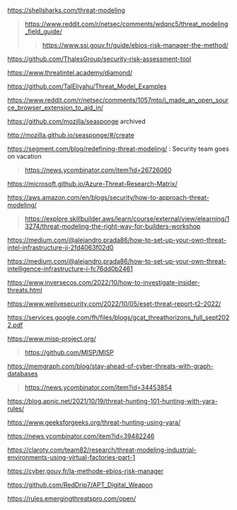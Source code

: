 https://shellsharks.com/threat-modeling
> https://www.reddit.com/r/netsec/comments/wdqnc5/threat_modeling_field_guide/
> > https://www.ssi.gouv.fr/guide/ebios-risk-manager-the-method/

https://github.com/ThalesGroup/security-risk-assessment-tool

https://www.threatintel.academy/diamond/

https://github.com/TalEliyahu/Threat_Model_Examples

https://www.reddit.com/r/netsec/comments/1057mto/i_made_an_open_source_browser_extension_to_aid_in/

https://github.com/mozilla/seasponge archived

http://mozilla.github.io/seasponge/#/create

https://segment.com/blog/redefining-threat-modeling/ : Security team goes on vacation
> https://news.ycombinator.com/item?id=26726060

https://microsoft.github.io/Azure-Threat-Research-Matrix/

https://aws.amazon.com/en/blogs/security/how-to-approach-threat-modeling/
> https://explore.skillbuilder.aws/learn/course/external/view/elearning/13274/threat-modeling-the-right-way-for-builders-workshop

https://medium.com/@alejandro.prada86/how-to-set-up-your-own-threat-intel-infrastructure-ii-2fd4063f02d0

https://medium.com/@alejandro.prada86/how-to-set-up-your-own-threat-intelligence-infrastructure-i-fc76dd0b2461

https://www.inversecos.com/2022/10/how-to-investigate-insider-threats.html

https://www.welivesecurity.com/2022/10/05/eset-threat-report-t2-2022/

https://services.google.com/fh/files/blogs/gcat_threathorizons_full_sept2022.pdf

https://www.misp-project.org/
> https://github.com/MISP/MISP

https://memgraph.com/blog/stay-ahead-of-cyber-threats-with-graph-databases
> https://news.ycombinator.com/item?id=34453854

https://blog.apnic.net/2021/10/19/threat-hunting-101-hunting-with-yara-rules/

https://www.geeksforgeeks.org/threat-hunting-using-yara/

https://news.ycombinator.com/item?id=39482246

https://claroty.com/team82/research/threat-modeling-industrial-environments-using-virtual-factories-part-1

https://cyber.gouv.fr/la-methode-ebios-risk-manager

https://github.com/RedDrip7/APT_Digital_Weapon

https://rules.emergingthreatspro.com/open/
